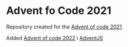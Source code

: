 # Advent fo Code 2021
Repository created for the [Advent of code 2021](https://adventofcode.com/2021/)

Added [Advent of code 2022](https://adventofcode.com/2022/) i [AdventJS](https://adventjs.dev/es/)
